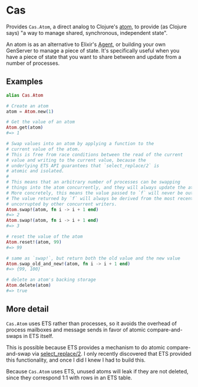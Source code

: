 # Cas

Provides `Cas.Atom`, a direct analog to Clojure's [atom](https://clojure.org/reference/atoms), to provide (as Clojure says) "a way to manage shared, synchronous, independent state".

An atom is as an alternative to Elixir's [Agent](https://hexdocs.pm/elixir/1.18.4/Agent.html), or building your own GenServer to manage a piece of state. It's specifically useful when you have a piece of state that you want to share between and update from a number of processes.


## Examples

```elixir
alias Cas.Atom

# Create an atom
atom = Atom.new(1)

# Get the value of an atom
Atom.get(atom)
#=> 1

# Swap values into an atom by applying a function to the
# current value of the atom.
# This is free from race conditions between the read of the current
# value and writing to the current value, because the
# underlying ETS API guarantees that `select_replace/2` is
# atomic and isolated.
#
# This means that an arbitrary number of processes can be swapping
# things into the atom concurrently, and they will always update the atom atomically.
# More concretely, this means the value passed to `f` will never be outdated.
# The value returned by `f` will always be derived from the most recent value of the atom,
# uncorrupted by other concurrent writers.
Atom.swap!(atom, fn i -> i + 1 end)
#=> 2
Atom.swap!(atom, fn i -> i + 1 end)
#=> 3

# reset the value of the atom
Atom.reset!(atom, 99)
#=> 99

# same as `swap!`, but return both the old value and the new value
Atom.swap_old_and_new!(atom, fn i -> i + 1 end)
#=> {99, 100}

# delete an atom's backing storage
Atom.delete(atom)
#=> true
```

## More detail

`Cas.Atom` uses ETS rather than processes, so it avoids the overhead of process mailboxes and message sends in favor of atomic compare-and-swaps in ETS itself.

This is possible because ETS provides a mechanism to do atomic compare-and-swap via [select_replace/2](https://www.erlang.org/doc/apps/stdlib/ets.html#select_replace/2). I only recently discovered that ETS provided this functionality, and once I did I knew I had to build this.

Because `Cas.Atom` uses ETS, unused atoms will leak if they are not deleted, since they correspond 1:1 with rows in an ETS table.
